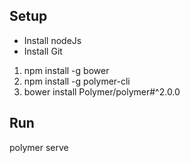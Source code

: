 <h2>Setup</h2>
<ul>
<li>Install nodeJs</li>
<li>Install Git</li>
</ul>

<ol>
<li>npm install -g bower</li>
<li>npm install -g polymer-cli</li>
<li>bower install Polymer/polymer#^2.0.0</li>
</ol>

<h2>Run</h2>
polymer serve